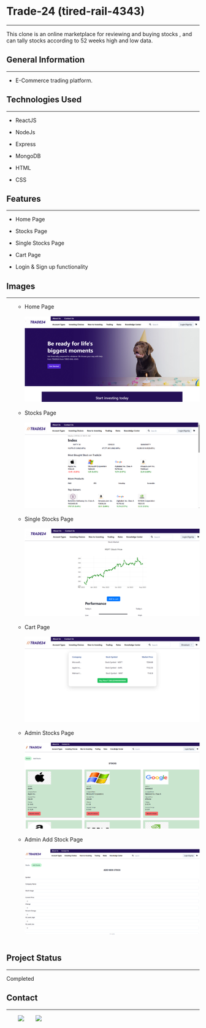 <h1>Trade-24 (tired-rail-4343)</h1>
<hr><p>This clone is an online marketplace for reviewing and buying stocks , and can tally stocks according to 52 weeks high and low data.</p><h2>General Information</h2>
<hr><ul>
<li>E-Commerce trading platform.</li>
</ul>
<h2>Technologies Used</h2>
<hr><ul>
<li>ReactJS</li>
</ul>
<ul>
<li>NodeJs</li>
</ul>
<ul>
<li>Express</li>
</ul>
<ul>
<li>MongoDB</li>
</ul>
<ul>
<li>HTML</li>
</ul><ul>
<li>CSS</li>
</ul>
<h2>Features</h2>
<hr><ul>
<li>Home Page</li>
</ul><ul>
<li>Stocks Page</li>
</ul>
<ul>
<li>Single Stocks Page</li>
</ul><ul>
<li>Cart Page</li>
</ul><ul>
<li>Login &amp; Sign up functionality</li>
</ul><h2>Images</h2>
<hr><ul>
<ul>
    <li>Home Page</li></br>
    <img src="./frontend/public/Images/trade24homepage.png" alt="Home Page"></br></br>
    <li>Stocks Page</li></br>
    <img src="./frontend/public/Images/trade24stockspage.png" alt="Stocks Page"></br></br>
    <li>Single Stocks Page</li></br>
    <img src="./frontend/public/Images/trade24singlestockpage.png" alt="Single Stocks Page"></br></br>
    <li>Cart Page</li></br>
    <img src="./frontend/public/Images/trade24cartpage.png" alt="Cart Page"></br></br>
    <li>Admin Stocks Page</li></br>
    <img src="./frontend/public/Images/trade24adminstock.png" alt="Admin Stocks Page"></br></br>
    <li>Admin Add Stock Page</li></br>
    <img src="./frontend/public/Images/trade24adminaddstock.png" alt="Admin Add Stock Page"></br></br>
</ul>
</ul><h2>Project Status</h2>
<hr><p>Completed</p><h2>Contact</h2>
<hr><p><span style="margin-right: 30px;"></span><a href="https://www.linkedin.com/in/shreekant-totla-9484811a7"><img target="_blank" src="https://cdn.jsdelivr.net/gh/devicons/devicon/icons/linkedin/linkedin-original.svg" style="width: 10%;"></a><span style="margin-right: 30px;"></span><a href="https://github.com/Shreekant-totla/Sell-Out-Bazzar"><img target="_blank" src="https://cdn.jsdelivr.net/gh/devicons/devicon/icons/github/github-original.svg" style="width: 10%;"></a></p>